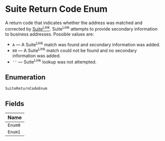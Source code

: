 
# Suite Return Code Enum

A return code that indicates whether the address was matched and corrected by
[Suite<sup>Link</sup>](https://postalpro.usps.com/address-quality-solutions/suitelink).
Suite<sup>Link</sup> attempts to provide secondary information to business addresses.
Possible values are:

* `A` –– A Suite<sup>Link</sup> match was found and secondary information was added.
* `00` –– A Suite<sup>Link</sup> match could not be found and no secondary information was added.
* `''` –– Suite<sup>Link</sup> lookup was not attempted.

## Enumeration

`SuiteReturnCodeEnum`

## Fields

| Name |
|  --- |
| `Enum0` |
| `Enum1` |

